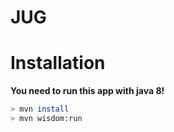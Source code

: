# JUG

# Installation

**You need to run this app with java 8!**

```bash
> mvn install
> mvn wisdom:run
```
